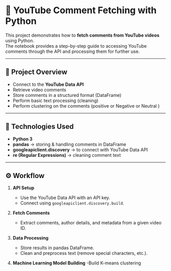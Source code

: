 
# 🎥 YouTube Comment Fetching with Python

This project demonstrates how to **fetch comments from YouTube videos** using Python.  
The notebook provides a step-by-step guide to accessing YouTube comments through the API and processing them for further use.  

---

## 📌 Project Overview
- Connect to the **YouTube Data API**
- Retrieve video comments
- Store comments in a structured format (DataFrame)
- Perform basic text processing (cleaning)
- Perform clustering on the comments (positive or Negative or Neutral )

---

## 🚀 Technologies Used
- **Python 3**
- **pandas** → storing & handling comments in DataFrame
- **googleapiclient.discovery** → to connect with YouTube Data API
- **re (Regular Expressions)** → cleaning comment text

---

## ⚙️ Workflow
1. **API Setup**  
   - Use the YouTube Data API with an API key.  
   - Connect using `googleapiclient.discovery.build`.

2. **Fetch Comments**  
   - Extract comments, author details, and metadata from a given video ID.  

3. **Data Processing**  
   - Store results in pandas DataFrame.  
   - Clean and preprocess text (remove special characters, etc.).  

4. **Machine Learning Model Building**
    -Build K-means clustering
   
